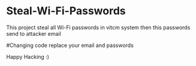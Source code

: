 # Steal-Wi-Fi-Passwords
This project steal  all Wi-Fi passwords in vitcm system then this passwords send to attacker email

#Changing code
replace your email and passwords

Happy Hacking :)
